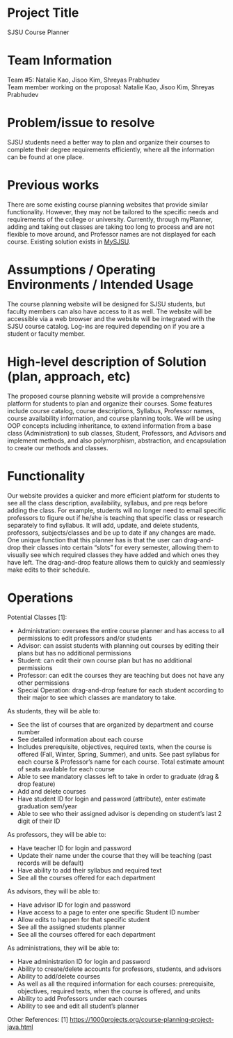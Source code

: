 # Project Title
SJSU Course Planner 

# Team Information
Team #5: Natalie Kao, Jisoo Kim, Shreyas Prabhudev <br />
Team member working on the proposal: Natalie Kao, Jisoo Kim, Shreyas Prabhudev

# Problem/issue to resolve
SJSU students need a better way to plan and organize their courses to complete their degree requirements efficiently, where all the information can be found at one place.  
	
# Previous works
There are some existing course planning websites that provide similar functionality. However, they may not be tailored to the specific needs and requirements of the college or university. Currently, through myPlanner, adding and taking out classes are taking too long to process and are not flexible to move around, and Professor names are not displayed for each course.
Existing solution exists in [MySJSU](https://cmsweb.cms.sjsu.edu/psc/CSJPRD/EMPLOYEE/SA/c/NUI_FRAMEWORK.PT_LANDINGPAGE.GBL).

# Assumptions / Operating Environments / Intended Usage
The course planning website will be designed for SJSU students, but faculty members can also have access to it as well. The website will be accessible via a web browser and the website will be integrated with the SJSU course catalog. Log-ins are required depending on if you are a student or faculty member. 

# High-level description of Solution (plan, approach, etc) 
The proposed course planning website will provide a comprehensive platform for students to plan and organize their courses. Some features include course catalog, course descriptions, Syllabus, Professor names, course availability information, and course planning tools. We will be using OOP concepts including inheritance, to extend information from a base class (Administration) to sub classes, Student, Professors, and Advisors and implement methods, and also polymorphism, abstraction, and encapsulation to create our methods and classes.

# Functionality
Our website provides a quicker and more efficient platform for students to see all the class description, availability, syllabus, and pre reqs before adding the class. For example, students will no longer need to email specific professors to figure out if he/she is teaching that specific class or research separately to find syllabus. It will add, update, and delete students, professors, subjects/classes and be up to date if any changes are made. 
One unique function that this planner has is that the user can drag-and-drop their classes into certain “slots” for every semester, allowing them to visually see which required classes they have added and which ones they have left. The drag-and-drop feature allows them to quickly and seamlessly make edits to their schedule.

# Operations
Potential Classes [1]:
* Administration: oversees the entire course planner and has access to all permissions to edit professors and/or students
* Advisor: can assist students with planning out courses by editing their plans but has no additional permissions
* Student: can edit their own course plan but has no additional permissions
* Professor: can edit the courses they are teaching but does not have any other permissions
* Special Operation: drag-and-drop feature for each student according to their major to see which classes are mandatory to take. 

As students, they will be able to: 
* See the list of courses that are organized by department and course number
* See detailed information about each course
* Includes prerequisite, objectives, required texts, when the course is offered (Fall, Winter, Spring, Summer), and units. See past syllabus for each course & Professor’s name for each course. Total estimate amount of seats available for each course 
* Able to see mandatory classes left to take in order to graduate (drag & drop feature)
* Add and delete courses 
* Have student ID for login and password (attribute), enter estimate graduation sem/year
* Able to see who their assigned advisor is depending on student’s last 2 digit of their ID

As professors, they will be able to: 
* Have teacher ID for login and password 
* Update their name under the course that they will be teaching (past records will be default)
* Have ability to add their syllabus and required text
* See all the courses offered for each department 

As advisors, they will be able to: 
* Have advisor ID for login and password 
* Have access to a page to enter one specific Student ID number 
* Allow edits to happen for that specific student 
* See all the assigned students planner 
* See all the courses offered for each department 

As administrations, they will be able to: 
* Have administration ID for login and password 
* Ability to create/delete accounts for professors, students, and advisors 
* Ability to add/delete courses
* As well as all the required information for each courses: prerequisite, objectives, required texts, when the course is offered, and units
* Ability to add Professors under each courses
* Ability to see and edit all student’s planner 

Other References:
[1] https://1000projects.org/course-planning-project-java.html
